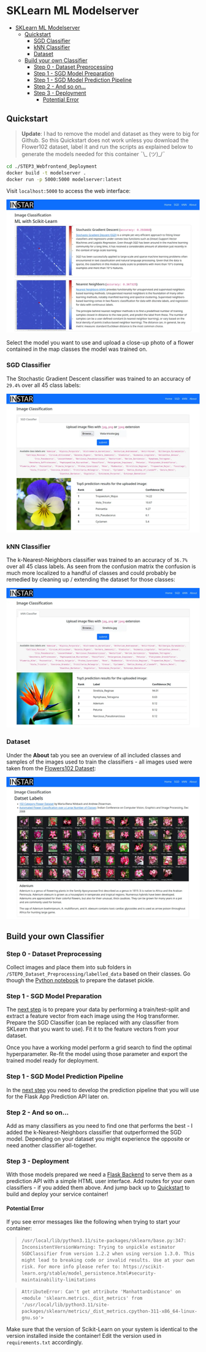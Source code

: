 # SKLearn ML Modelserver

<!-- TOC -->

- [SKLearn ML Modelserver](#sklearn-ml-modelserver)
  - [Quickstart](#quickstart)
    - [SGD Classifier](#sgd-classifier)
    - [kNN Classifier](#knn-classifier)
    - [Dataset](#dataset)
  - [Build your own Classifier](#build-your-own-classifier)
    - [Step 0 - Dataset Preprocessing](#step-0---dataset-preprocessing)
    - [Step 1 - SGD Model Preparation](#step-1---sgd-model-preparation)
    - [Step 1 - SGD Model Prediction Pipeline](#step-1---sgd-model-prediction-pipeline)
    - [Step 2 - And so on...](#step-2---and-so-on)
    - [Step 3 - Deployment](#step-3---deployment)
      - [Potential Error](#potential-error)

<!-- /TOC -->

## Quickstart

> __Update__: I had to remove the model and dataset as they were to big for Github. So this Quickstart does not work unless you download the Flower102 dataset, label it and run the scripts as explained below to generate the models needed for this container ¯\\_ (ツ)_/¯


```bash
cd ./STEP3_Webfrontend_Deployment
docker build -t modelserver .
docker run -p 5000:5000 modelserver:latest
```

Visit `localhost:5000` to access the web interface:


![SKLearn ML Modelserver](https://github.com/mpolinowski/i-know-flowers/blob/master/STEP3_Webfrontend_Deployment/static/images/README_01.webp)


Select the model you want to use and upload a close-up photo of a flower contained in the map classes the model was trained on.


### SGD Classifier

The Stochastic Gradient Descent classifier was trained to an accuracy of `29.4%` over all 45 class labels:


![SKLearn ML Modelserver](https://github.com/mpolinowski/i-know-flowers/blob/master/STEP3_Webfrontend_Deployment/static/images/README_02.webp)


### kNN Classifier

The k-Nearest-Neighbors classifier was trained to an accuracy of `36.7%` over all 45 class labels. As seen from the confusion matrix the confusion is much more localized to a handful of classes and could probably be remedied by cleaning up / extending the dataset for those classes:


![SKLearn ML Modelserver](https://github.com/mpolinowski/i-know-flowers/blob/master/STEP3_Webfrontend_Deployment/static/images/README_03.webp)


### Dataset

Under the __About__ tab you see an overview of all included classes and samples of the images used to train the classifiers - all images used were taken from the [Flowers102 Dataset](https://www.robots.ox.ac.uk/~vgg/data/flowers/102/index.html):


![SKLearn ML Modelserver](https://github.com/mpolinowski/i-know-flowers/blob/master/STEP3_Webfrontend_Deployment/static/images/README_04.webp)



## Build your own Classifier

### Step 0 - Dataset Preprocessing

Collect images and place them into sub folders in `/STEP0_Dataset_Preprocessing/labelled_data` based on their classes. Go though the [Python notebook](/STEP0_Dataset_Preprocessing) to prepare the dataset pickle.

### Step 1 - SGD Model Preparation

The [next step](/STEP1_SGD_01_Model_Preparation) is to prepare your data by performing a train/test-split and extract a feature vector from each image using the Hog transformer. Prepare the SGD Classifier (can be replaced with any classifier from SKLearn that you want to use). Fit it to the feature vectors from your dataset.

Once you have a working model perform a grid search to find the optimal hyperparameter. Re-fit the model using those parameter and export the trained model ready for deployment.

### Step 1 - SGD Model Prediction Pipeline

In the [next step](/STEP1_SGD_02_Model_Prediction_Pipeline) you need to develop the prediction pipeline that you will use for the Flask App Prediction API later on.


### Step 2 - And so on...

Add as many classifiers as you need to find one that performs the best - I added the k-Nearest-Neighbors classifier that outperformed the SGD model. Depending on your dataset you might experience the opposite or need another classifier all-together.


### Step 3 - Deployment

With those models prepared we need a [Flask Backend](/STEP3_Webfrontend_Deployment) to serve them as a prediction API with a simple HTML user interface. Add routes for your own classifiers - if you added them above. And jump back up to [Quickstart](#quickstart) to build and deploy your service container!


#### Potential Error

If you see error messages like the following when trying to start your container:

> `/usr/local/lib/python3.11/site-packages/sklearn/base.py:347: InconsistentVersionWarning: Trying to unpickle estimator SGDClassifier from version 1.2.2 when using version 1.3.0. This might lead to breaking code or invalid results. Use at your own risk. For more info please refer to:
https://scikit-learn.org/stable/model_persistence.html#security-maintainability-limitations`

> `AttributeError: Can't get attribute 'ManhattanDistance' on <module 'sklearn.metrics._dist_metrics' from '/usr/local/lib/python3.11/site-packages/sklearn/metrics/_dist_metrics.cpython-311-x86_64-linux-gnu.so'>`


Make sure that the version of Scikit-Learn on your system is identical to the version installed inside the container! Edit the version used in `requirements.txt` accordingly.